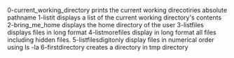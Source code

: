 0-current_working_directory prints the current working direcotiries absolute pathname
1-listit displays a list of the current working directory's contents
2-bring_me_home displays the home directory of the user
3-listfiles displays files in long format
4-listmorefiles display in long format all files including hidden files.
5-listfilesdigitonly display files in numerical order using ls -la
6-firstdirectory creates a directory in tmp directory
